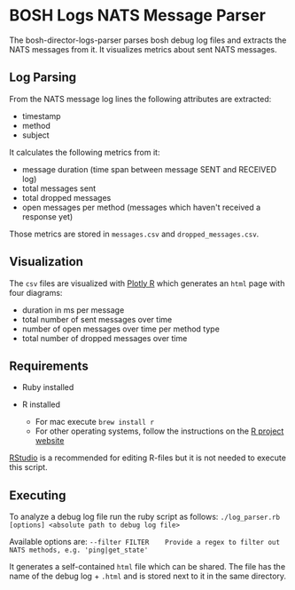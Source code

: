 # BOSH Logs NATS Message Parser

The bosh-director-logs-parser parses bosh debug log files and extracts
the NATS messages from it. It visualizes metrics about sent NATS messages.

## Log Parsing

From the NATS message log lines the following attributes are extracted:
* timestamp
* method
* subject

It calculates the following metrics from it:
* message duration (time span between message SENT and RECEIVED log)
* total messages sent
* total dropped messages
* open messages per method (messages which haven't received a response yet)

Those metrics are stored in `messages.csv` and `dropped_messages.csv`.

## Visualization

The `csv` files are visualized with [Plotly R](https://plot.ly/r/) which
generates an `html` page with four diagrams:

* duration in ms per message
* total number of sent messages over time
* number of open messages over time per method type
* total number of dropped messages over time

## Requirements

* Ruby installed

* R installed
    * For mac execute `brew install r`
    * For other operating systems, follow the instructions on the [R project website](https://cran.r-project.org/)

[RStudio](https://www.rstudio.com) is a recommended for editing R-files but it is not needed to execute this script.

## Executing

To analyze a debug log file run the ruby script as follows:
`./log_parser.rb [options] <absolute path to debug log file>`

Available options are:
`--filter FILTER    Provide a regex to filter out NATS methods, e.g. 'ping|get_state'`

It generates a self-contained `html` file which can be shared.
The file has the name of the debug log + `.html` and is stored next to it in the same directory.
